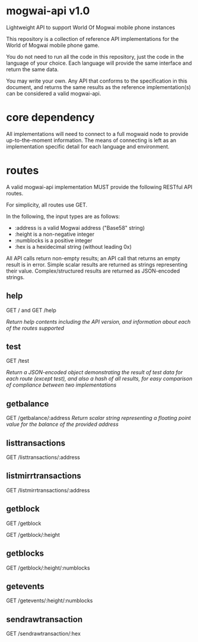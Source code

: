 # mogwai-api v1.0
Lightweight API to support World Of Mogwai mobile phone instances

This repository is a collection of reference API implementations for the World of Mogwai mobile phone game.

You do not need to run all the code in this repository, just the code in the language of your choice.  Each language will provide the same interface and return the same data.

You may write your own. Any API that conforms to the specification in this document, and returns the same results as the reference implementation(s) can be considered a valid mogwai-api.

# core dependency
All implementations will need to connect to a full mogwaid node to provide up-to-the-moment information.  The means of connecting is left as an implementation specific detail for each language and environment.

# routes
A valid mogwai-api implementation MUST provide the following RESTful API routes.  

For simplicity, all routes use GET.

In the following, the input types are as follows:
* :address is a valid Mogwai address ("Base58" string)
* :height is a non-negative integer
* :numblocks is a positive integer
* :hex is a hexidecimal string (without leading 0x)

All API calls return non-empty results; an API call that returns an empty result is in error.  Simple scalar results are returned as strings representing their value.  Complex/structured results are returned as JSON-encoded strings.

## help 
GET /
and 
GET /help 

_Return help contents including the API version, and information about each of the routes supported_

## test
GET /test

_Return a JSON-encoded object demonstrating the result of test data for each route (except test), and also a hash of all results, for easy comparison of compliance between two implementations_

## getbalance
GET /getbalance/:address
_Return scalar string representing a floating point value for the balance of the provided address_

## listtransactions
GET /listtransactions/:address

## listmirrtransactions
GET /listmirrtransactions/:address

## getblock
GET /getblock

GET /getblock/:height

## getblocks
GET /getblock/:height/:numblocks

## getevents
GET /getevents/:height/:numblocks

## sendrawtransaction
GET /sendrawtransaction/:hex

